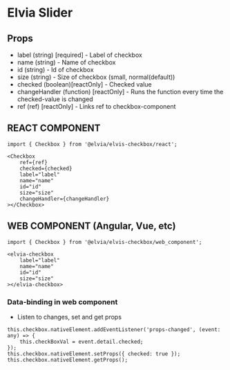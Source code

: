 # Elvia Slider

## Props

- label (string) [required] - Label of checkbox
- name (string) - Name of checkbox
- id (string) - Id of checkbox
- size (string) - Size of checkbox (small, normal(default))
- checked (boolean)[reactOnly] - Checked value
- changeHandler (function) [reactOnly] - Runs the function every time the checked-value is changed
- ref (ref) [reactOnly] - Links ref to checkbox-component

## REACT COMPONENT

```
import { Checkbox } from '@elvia/elvis-checkbox/react';
```

```
<Checkbox
    ref={ref}
    checked={checked}
    label="label"
    name="name"
    id="id"
    size="size"
    changeHandler={changeHandler}
></Checkbox>
```

## WEB COMPONENT (Angular, Vue, etc)

```
import { Checkbox } from '@elvia/elvis-checkbox/web_component';
```

```
<elvia-checkbox
    label="label"
    name="name"
    id="id"
    size="size"
></elvia-checkbox>
```

### Data-binding in web component

- Listen to changes, set and get props

```
this.checkbox.nativeElement.addEventListener('props-changed', (event: any) => {
    this.checkBoxVal = event.detail.checked;
});
this.checkbox.nativeElement.setProps({ checked: true });
this.checkbox.nativeElement.getProps();
```
